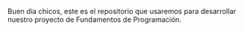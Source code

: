 Buen dia chicos, este es el repositorio que usaremos para desarrollar nuestro proyecto de Fundamentos de Programación.

